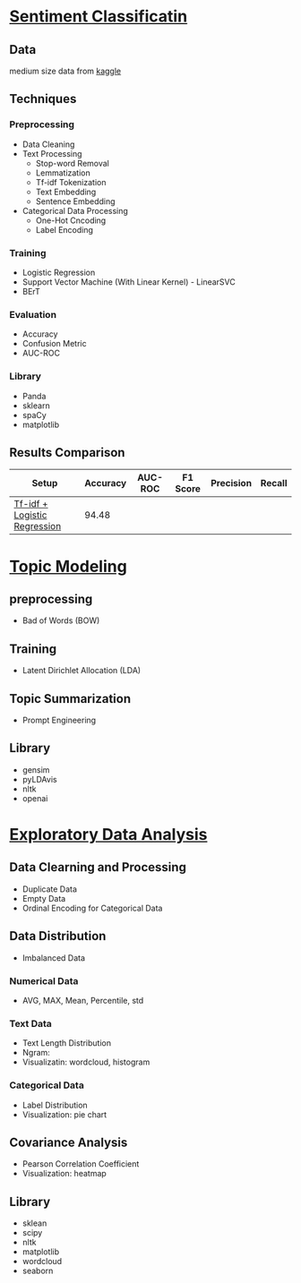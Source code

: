 # [Sentiment Classificatin](https://github.com/MMaggieZhou/sentiment_analysis/blob/main/twitter_entity_sentiment_analysis_v2.ipynb)
## Data 
medium size data from [kaggle](https://www.kaggle.com/datasets/jp797498e/twitter-entity-sentiment-analysis/data)

## Techniques 
### Preprocessing 
- Data Cleaning
- Text Processing
  - Stop-word Removal
  - Lemmatization
  - Tf-idf Tokenization
  - Text Embedding
  - Sentence Embedding
- Categorical Data Processing
  - One-Hot Cncoding
  - Label Encoding 

### Training 
- Logistic Regression
- Support Vector Machine (With Linear Kernel) - LinearSVC
- BErT

### Evaluation 
- Accuracy
- Confusion Metric
- AUC-ROC

### Library
- Panda
- sklearn
- spaCy
- matplotlib
  
## Results Comparison 
| Setup    | Accuracy | AUC-ROC | F1 Score | Precision | Recall |
| -------- | -------- | ------- | -------- | --------- | ------ |
| [Tf-idf + Logistic Regression](https://github.com/MMaggieZhou/sentiment_analysis/blob/main/sentiment_analysis_tfidf.ipynb)  | 94.48    |


# [Topic Modeling](https://github.com/MMaggieZhou/sentiment_analysis/blob/main/topic_modeling.ipynb)
## preprocessing 
- Bad of Words (BOW)

## Training 
- Latent Dirichlet Allocation (LDA)

## Topic Summarization 
- Prompt Engineering
  
## Library 
- gensim
- pyLDAvis
- nltk
- openai

# [Exploratory Data Analysis](http://localhost:8888/lab/tree/sentiment_analysis/eda_tweets.ipynb)
## Data Clearning and Processing 
- Duplicate Data
- Empty Data
- Ordinal Encoding for Categorical Data 
## Data Distribution 
- Imbalanced Data
### Numerical Data 
- AVG, MAX, Mean, Percentile, std
### Text Data 
- Text Length Distribution 
- Ngram: 
- Visualizatin: wordcloud, histogram 
### Categorical Data 
- Label Distribution
- Visualization: pie chart
## Covariance Analysis
- Pearson Correlation Coefficient
- Visualization: heatmap
## Library 
- sklean
- scipy
- nltk
- matplotlib
- wordcloud
- seaborn
